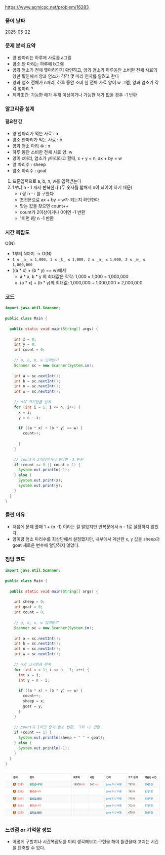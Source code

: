 https://www.acmicpc.net/problem/16283

### 풀이 날짜
2025-05-22

### 문제 분석 요약
- 양 한마리는 하루에 사료를 a그램
- 염소 한 마리는 하루에 b그램
- 양과 염소가 전체 몇마리인지 확인하고, 양과 염소가 하루동안 소비한 전체 사료의 양만 확인해서 양과 염소가 각각 몇 마리 인지를 알려고 한다
- 양과 염소 전체가 n마리, 하루 동안 소비 한 전체 사료 양이 w 그램, 양과 염소가 각각 몇마리 ?
- 제약조건: 가능한 해가 두개 이상이거나 가능한 해가 없을 경우 -1 반환

### 알고리즘 설계

#### 필요한 값
- 양 한마리가 먹는 사료 : a
- 염소 한마리가 먹는 사료 : b
- 양과 염소 마리 수 : n
- 하루 동안 소비한 전체 사료 양: w
- 양이 x마리, 염소가 y마리라고 할때, x + y = n, ax + by = w
- 양 마리수 : sheep
- 염소 마리수 : goat

1. 표준입력으로 a, b, n, w를 입력받는다
2. 1부터 n - 1 까지 반복한다 (두 숫자를 합쳐서 n이 되어야 하기 때문)
    - i 랑 n - i 를 구한다
    - 조건문으로 ax + by = w가 되는지 확인한다
    - 맞는 값을 찾으면 count++
    - count가 2이상이거나 0이면 -1 반환
    - 1이면 i랑 n -1 반환

### 시간 복잡도
O(N)

- 1부터 N까지 -> O(N)
- `1 ≤ _a_ ≤ 1,000, 1 ≤ _b_ ≤ 1,000, 2 ≤ _n_ ≤ 1,000, 2 ≤ _w_ ≤ 1,000,000`
- ((a * x) + (b * y) == w)에서
    - a * x, b * y 의 최대값은 각각: 1,000 × 1,000 = 1,000,000
    - (a * x) + (b * y)의 최대값: 1,000,000 + 1,000,000 = 2,000,000

### 코드
```java
import java.util.Scanner;

public class Main {

  public static void main(String[] args) {

    int x = 0;
    int y = 0;
    int count = 0;

    // a, b, n, w 입력받기  
    Scanner sc = new Scanner(System.in);

    int a = sc.nextInt();
    int b = sc.nextInt();
    int n = sc.nextInt();
    int w = sc.nextInt();

    // n의 크기만큼 반복  
    for (int i = 1; i <= n; i++) {
      x = i;
      y = n - i;

      if ((a * x) + (b * y) == w) {
        count++;

      }
    }

    // count가 2이상이거나 0이면 -1 반환  
    if (count == 0 || count > 1) {
      System.out.println(-1);
    } else {
      System.out.print(x);
      System.out.print(y);
    }
  }
}
```

### 틀린 이유
- 처음에 문제 풀때 1 + (n -1) 이라는 걸 알았지만 반복문에서 n - 1로 설정하지 않았다.
- 양이랑 염소 마리수를 최상단에서 설정했지만, 내부에서 계산한 x, y 값을 sheep과 goat 새로운 변수에 할당하지 않았다.

### 정답 코드
```java
import java.util.Scanner;

public class Main {

  public static void main(String[] args) {

    int sheep = 0;
    int goat = 0;
    int count = 0;

    // a, b, n, w 입력받기
    Scanner sc = new Scanner(System.in);

    int a = sc.nextInt();
    int b = sc.nextInt();
    int n = sc.nextInt();
    int w = sc.nextInt();

    // n의 크기만큼 반복
    for (int i = 1; i <= n - 1; i++) {
      int x = i;
      int y = n - i;

      if ((a * x) + (b * y) == w) {
        count++;
        sheep = x;
        goat = y;
      }
    }

    // count가 1이면 양과 염소 반환, 그외 -1 반환
    if (count == 1) {
      System.out.println(sheep + " " + goat);
    } else {
      System.out.println(-1);
    }
  }
}
```
![백준이미지](./b16283.png)


### 느낀점 or 기억할 정보
- 어떻게 구할지나 시간복잡도를 미리 생각해보고 구현을 해야 틀렸을때 고치는 시간을 단축할 수 있다.
